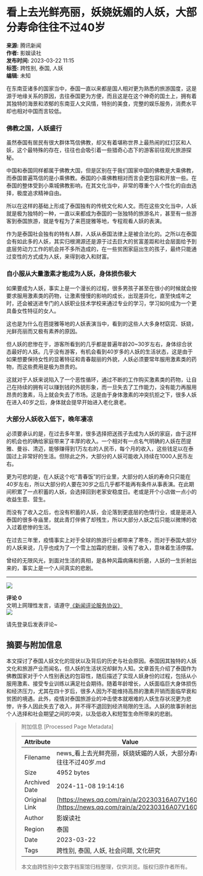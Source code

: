 # 看上去光鲜亮丽，妖娆妩媚的人妖，大部分寿命往往不过40岁

**来源:** 腾讯新闻  
**作者:** 影娱读社  
**发布时间:** 2023-03-22 11:15  
**标签:** 跨性别, 泰国, 人妖  
**编辑:** 未知  

在东南亚诸多的国家当中，泰国一直以来都是国人相对更为熟悉的旅游国度，这是源于地缘关系的原因，去往泰国更为方便，而且这是在这个神奇的国土上，拥有着其独特的海景和浓郁的东南亚人文风情，特别的美食，完整的娱乐服务，消费水平却也相对中国而言较低。

### 佛教之国，人妖盛行

虽然泰国有居民有很大群体笃信佛教，却又有着堪称世界上最热闹的红灯区和人妖，这个最特殊的存在，往往也会吸引着一些猎奇心态下的游客前往观光旅游探秘。

中国和泰国同样都属于佛教大国，但是区别在于我们国家中国的佛教是大乘佛教，而泰国普遍笃信的是小乘佛教。泰国的小乘佛教相对而言会更包容和开放一些。在泰国的整体受到小乘城佛教影响，在其文化当中，非常的尊重个人个性化的自由选择，极度追求精神自由。

所以在这样的基础上形成了泰国独有的传统文化和人文。而在这些文化当中，人妖就是极为独特的一种，一直以来都成为泰国的一张独特的旅游名片，甚至有一些游客到泰国旅游，就是专程为了来芭提雅等地，专程观看人妖的表演。

作为是泰国社会独有的特有人群，人妖从泰国法律上是被合法化的。之所以在泰国会有如此多的人妖，其实归根溯源还是源于过去巨大的贫富差距和社会层面给予到底层劳动力工作的机会并不多所造成的，在一些贫困家庭出生的孩子，最终只能通过变性的方式成为人妖，来得到收入和财富。

### 自小服从大量激素才能成为人妖，身体损伤极大

如果要成为人妖，事实上是一个漫长的过程，很多男孩子甚至在很小的时候就会按要求服用激素类的药物，让激素慢慢的影响的成长，出现差异化，直至快成年之时，还会被送进专门的人妖职业技术学校来通过专业的学习，学习如何成为一个更具备女性特征的女人。

这也是为什么在芭提雅等地的人妖表演当中，看到的这些人大多身材窈窕、妖娆，光鲜亮丽而又极有素养的原因。

但人妖的悲惨在于，游客所看到的几乎都是普遍年龄20~30岁左右，身体综合状态最好的人妖。几乎没有游客，有机会看到40岁多的人妖的生活状态，这是由于如果想要保持女性的显著特征和青春靓丽的外貌，人妖必须要常年服用激素类的药物，而这些费用是极为昂贵的。

这就对于人妖来说陷入了一个恶性循环，通过不断的工作购买激素类的药物，让自己在持续的拥有可以赚到钱的外貌形象，而一旦失去了工作能力，没有能力再服用昂贵的激素，马上就会失去了市场。这是由于身体激素的冲突抗拒之下，很多人妖在进入40岁之后，身体就会提早开始进入老化衰老。

### 大部分人妖收入低下，晚年凄凉

必须要承认的是，在过去多年里，很多选择把送孩子去成为人妖的家庭，由于这样的机会也的确给家庭带来了丰厚的收入。一个相对有一点名气明确的人妖在芭提雅、曼谷、清迈，能够赚得到1万左右的人民币，每个月的收入，这些钱足以在泰国过上非常好的生活。但除此之外，大部分的人妖可能收入持续在1000人民币左右。

更为可悲的是，在人妖这个吃“青春饭”的行业里，大部分的人妖的寿命只只能在40岁左右，所以大部分的人要在30岁之后几乎都不能再有条件从事表演。在此期间积累了一点积蓄的人妖，会选择回到老家安稳度日。老或是开个小店做一点小的收益生意、营生。

而没有了收入之后，也没有积蓄的人妖，会沦落到更底层的色情行业，或是是进入泰国的很多寺庙里，就此青灯伴佛了却残生，所以大部分人妖之后只能以微博的收入过着悲惨的生活。

在过去三年里，疫情事实上对于全球的旅游行业都带来了寒冬，而对于泰国大部分的人妖来说，几乎也成为了一个雪上加霜的悲剧，没有了收入，意味着生活停摆。

曾经的无限风光，到面对生活的真相，是各种风霜病痛和折磨，人妖的一生折射出来的，事实上是一个人间真实的悲剧。

---

![](https://inews.gtimg.com/newsapp_bt/0/1012205723968_6694/0)

**评论 0**  
文明上网理性发言，请遵守[《新闻评论服务协议》](https://new.qq.com/static/coralinfo.htm)  
![](http://inews.gtimg.com/newsapp_ls/0/12597139796/0)

请先登录后发表评论~

## 摘要与附加信息

<!-- tcd_abstract -->
本文探讨了泰国人妖文化的现状以及背后的历史与社会原因。泰国因其独特的人妖文化和旅游产业而闻名，但人妖的生活状况却鲜为人知。文章首先介绍了泰国作为佛教国家对于个人性别表达的包容性，随后描述了实现人妖身份的过程，包括从小服用激素、接受专业训练以满足社会期待。随着年龄增长，人妖面临巨大身体损伤和经济压力，尤其在四十岁后，很多人因为不能维持高昂的激素开销而面临早衰和贫困的境遇。此外，疫情对泰国旅游业的冲击使本就艰难的人妖生存状况更为悲惨，许多人因此失去了收入，并不得不退回到经济局限的生活。人妖的故事折射出个人选择和社会期望之间的冲突，以及低收入和短暂生命所带来的悲剧。
<!-- tcd_abstract_end -->

> 附加信息 [Processed Page Metadata]
>
> | Attribute       | Value                                  |
> |-----------------|----------------------------------------|
> | Filename        | news_看上去光鲜亮丽，妖娆妩媚的人妖，大部分寿命往往不过40岁.md                             |
> | Size            | 4952 bytes                           |
> | Archived Date   | 2024-11-08 19:14:16                             |
> | Original Link   | [https://news.qq.com/rain/a/20230316A07V1600](https://news.qq.com/rain/a/20230316A07V1600)                       |
> | Author          | 影娱读社                               |
> | Region          | 泰国                               |
> | Date            | 2023-03-22                                 |
> | Tags            | 跨性别, 泰国, 人妖, 社会问题, 文化研究                                 |
>
> 本文由跨性别中文数字档案馆归档整理，仅供浏览。版权归原作者所有。
>